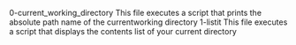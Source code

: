 0-current_working_directory
This file executes a script that prints the absolute path name of the currentworking directory
1-listit
This file executes a script that displays the contents list of your current directory
